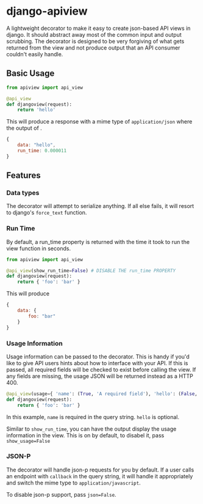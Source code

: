 django-apiview
==============

A lightweight decorator to make it easy to create json-based API views in django. It should abstract away most of the common input and output scrubbing. The decorator is designed to be very forgiving of what gets returned from the view and not produce output that an API consumer couldn't easily handle.

## Basic Usage

```python
from apiview import api_view

@api_view
def djangoview(request):
	return 'hello'
```

This will produce a response with a mime type of `application/json` where the output of .

```javascript
{
	data: "hello",
	run_time: 0.000011
}
```

## Features

### Data types

The decorator will attempt to serialize anything. If all else fails, it will resort to django's `force_text` function.

### Run Time

By default, a run_time property is returned with the time it took to run the view function in seconds.

```python
from apiview import api_view

@api_view(show_run_time=False) # DISABLE THE run_time PROPERTY
def djangoview(request):
	return { 'foo': 'bar' }
```

This will produce

```javascript
{
	data: {
		foo: "bar"
	}
}
```

### Usage Information

Usage information can be passed to the decorator. This is handy if you'd like to give API users hints about how to interface with your API. If this is passed, all required fields will be checked to exist before calling the view. If any fields are missing, the usage JSON will be returned instead as a HTTP 400.

```python
@api_view(usage={ 'name': (True, 'A required field'), 'hello': (False, 'An optional parameter to pass') })
def djangoview(request):
	return { 'foo': 'bar' }
```

In this example, `name` is required in the query string. `hello` is optional.

Similar to `show_run_time`, you can have the output display the usage information in the view. This is on by default, to disabel it, pass `show_usage=False`

### JSON-P

The decorator will handle json-p requests for you by default. If a user calls an endpoint with `callback` in the query string, it will handle it appropriately and switch the mime type to `application/javascript`.

To disable json-p support, pass `json=False`.

